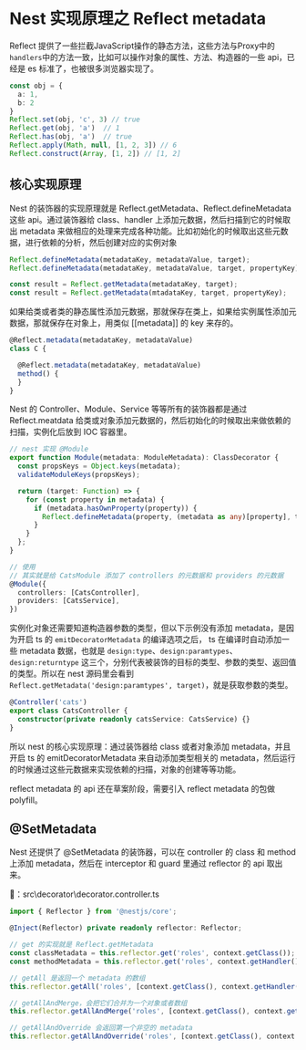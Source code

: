 # Nest 实现原理之 Reflect metadata

Reflect 提供了一些拦截JavaScript操作的静态方法，这些方法与Proxy中的`handlers`中的方法一致，比如可以操作对象的属性、方法、构造器的一些 api，已经是 es 标准了，也被很多浏览器实现了。

```ts
const obj = {
  a: 1,
  b: 2
}
Reflect.set(obj, 'c', 3) // true
Reflect.get(obj, 'a')  // 1
Reflect.has(obj, 'a')  // true
Reflect.apply(Math, null, [1, 2, 3]) // 6
Reflect.construct(Array, [1, 2]) // [1, 2]
```

## 核心实现原理

Nest 的装饰器的实现原理就是 Reflect.getMetadata、Reflect.defineMetadata 这些 api。通过装饰器给 class、handler 上添加元数据，然后扫描到它的时候取出 metadata 来做相应的处理来完成各种功能。比如初始化的时候取出这些元数据，进行依赖的分析，然后创建对应的实例对象

```ts
Reflect.defineMetadata(metadataKey, metadataValue, target);
Reflect.defineMetadata(metadataKey, metadataValue, target, propertyKey);

const result = Reflect.getMetadata(metadataKey, target);
const result = Reflect.getMetadata(mtadataKey, target, propertyKey);
```

如果给类或者类的静态属性添加元数据，那就保存在类上，如果给实例属性添加元数据，那就保存在对象上，用类似 [[metadata]] 的 key 来存的。

```ts
@Reflect.metadata(metadataKey, metadataValue)
class C {

  @Reflect.metadata(metadataKey, metadataValue)
  method() {
  }
}
```

Nest 的 Controller、Module、Service 等等所有的装饰器都是通过 Reflect.meatdata 给类或对象添加元数据的，然后初始化的时候取出来做依赖的扫描，实例化后放到 IOC 容器里。

```ts :nest 实现 @Module
// nest 实现 @Module
export function Module(metadata: ModuleMetadata): ClassDecorator {
  const propsKeys = Object.keys(metadata);
  validateModuleKeys(propsKeys);

  return (target: Function) => {
    for (const property in metadata) {
      if (metadata.hasOwnProperty(property)) {
        Reflect.defineMetadata(property, (metadata as any)[property], target);
      }
    }
  };
}

// 使用
// 其实就是给 CatsModule 添加了 controllers 的元数据和 providers 的元数据
@Module({
  controllers: [CatsController],
  providers: [CatsService],
})
```

实例化对象还需要知道构造器参数的类型，但以下示例没有添加 metadata，是因为开启 ts 的 `emitDecoratorMetadata` 的编译选项之后， ts 在编译时自动添加一些 metadata 数据，也就是 `design:type`、`design:paramtypes`、`design:returntype` 这三个，分别代表被装饰的目标的类型、参数的类型、返回值的类型。所以在 nest 源码里会看到 `Reflect.getMetadata('design:paramtypes', target)`，就是获取参数的类型。

```ts
@Controller('cats')
export class CatsController {
  constructor(private readonly catsService: CatsService) {}
}
```

所以 nest 的核心实现原理：通过装饰器给 class 或者对象添加 metadata，并且开启 ts 的 emitDecoratorMetadata 来自动添加类型相关的 metadata，然后运行的时候通过这些元数据来实现依赖的扫描，对象的创建等等功能。

reflect metadata 的 api 还在草案阶段，需要引入 reflect metadata 的包做 polyfill。

## @SetMetadata

Nest 还提供了 @SetMetadata 的装饰器，可以在 controller 的 class 和 method 上添加 metadata，然后在 interceptor 和 guard 里通过 reflector 的 api 取出来。

🌰：src\decorator\decorator.controller.ts

```ts
import { Reflector } from '@nestjs/core';

@Inject(Reflector) private readonly reflector: Reflector;

// get 的实现就是 Reflect.getMetadata
const classMetadata = this.reflector.get('roles', context.getClass());
const methodMetadata = this.reflector.get('roles', context.getHandler());

// getAll 是返回一个 metadata 的数组
this.reflector.getAll('roles', [context.getClass(), context.getHandler()]);

// getAllAndMerge，会把它们合并为一个对象或者数组
this.reflector.getAllAndMerge('roles', [context.getClass(), context.getHandler()]);

// getAllAndOverride 会返回第一个非空的 metadata
this.reflector.getAllAndOverride('roles', [context.getClass(), context.getHandler()]);
```

